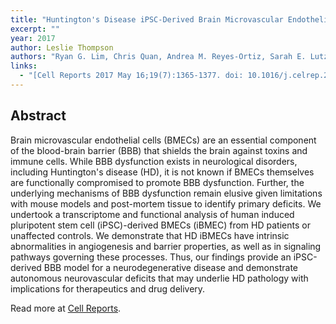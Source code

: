 ```yaml
---
title: "Huntington's Disease iPSC-Derived Brain Microvascular Endothelial Cells Reveal WNT-Mediated Angiogenic and Blood-Brain Barrier Deficits"
excerpt: ""
year: 2017
author: Leslie Thompson
authors: "Ryan G. Lim, Chris Quan, Andrea M. Reyes-Ortiz, Sarah E. Lutz, Amanda J. Kedaigle, Theresa A. Gipson, Jie Wu, Gad D. Vatine, Jennifer Stocksdale, Malcolm S. Casale, Clive N. Svendsen, Ernest Fraenkel, David E. Housman, Dritan Agalliu, Leslie M. Thompson"
links:
  - "[Cell Reports 2017 May 16;19(7):1365-1377. doi: 10.1016/j.celrep.2017.04.021.](http://www.cell.com/cell-reports/fulltext/S2211-1247(17)30496-5)"
---
```



## Abstract

Brain microvascular endothelial cells (BMECs) are an essential component of the blood-brain barrier (BBB) that shields the brain against toxins and immune cells. While BBB dysfunction exists in neurological disorders, including Huntington's disease (HD), it is not known if BMECs themselves are functionally compromised to promote BBB dysfunction. Further, the underlying mechanisms of BBB dysfunction remain elusive given limitations with mouse models and post-mortem tissue to identify primary deficits. We undertook a transcriptome and functional analysis of human induced pluripotent stem cell (iPSC)-derived BMECs (iBMEC) from HD patients or unaffected controls. We demonstrate that HD iBMECs have intrinsic abnormalities in angiogenesis and barrier properties, as well as in signaling pathways governing these processes. Thus, our findings provide an iPSC-derived BBB model for a neurodegenerative disease and demonstrate autonomous neurovascular deficits that may underlie HD pathology with implications for therapeutics and drug delivery.

Read more at [Cell Reports](http://www.cell.com/cell-reports/fulltext/S2211-1247(17)30496-5).

